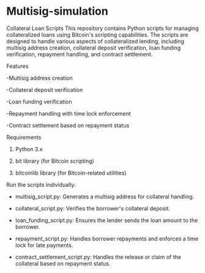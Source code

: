 # Multisig-simulation
Collateral Loan Scripts
This repository contains Python scripts for managing collateralized loans using Bitcoin's scripting capabilities. The scripts are designed to handle various aspects of collateralized lending, including multisig address creation, collateral deposit verification, loan funding verification, repayment handling, and contract settlement.

Features

-Multisig address creation

-Collateral deposit verification

-Loan funding verification

-Repayment handling with time lock enforcement

-Contract settlement based on repayment status


Requirements

1) Python 3.x

2) bit library (for Bitcoin scripting)

3) bitcoinlib library (for Bitcoin-related utilities)

Run the scripts individually:

- multisig_script.py: Generates a multisig address for collateral handling.

- collateral_script.py: Verifies the borrower's collateral deposit.

- loan_funding_script.py: Ensures the lender sends the loan amount to the borrower.

- repayment_script.py: Handles borrower repayments and enforces a time lock for late payments.

- contract_settlement_script.py: Handles the release or claim of the collateral based on repayment status.
